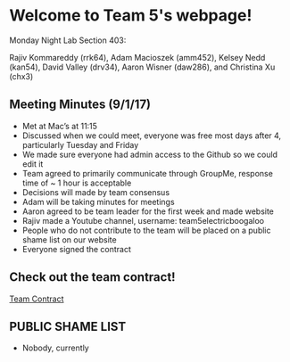 # Welcome to Team 5's webpage!

Monday Night Lab Section 403:

Rajiv Kommareddy (rrk64), Adam Macioszek (amm452), Kelsey Nedd (kan54), David Valley (drv34), Aaron Wisner (daw286), and Christina Xu (chx3)



## Meeting Minutes (9/1/17)
* Met at Mac’s at 11:15
* Discussed when we could meet, everyone was free most days after 4, particularly Tuesday and Friday
* We made sure everyone had admin access to the Github so we could edit it
* Team agreed to primarily communicate through GroupMe, response time of ~ 1 hour is acceptable
* Decisions will made by team consensus
* Adam will be taking minutes for meetings
* Aaron agreed to be team leader for the first week and made website
* Rajiv made a Youtube channel, username: team5electricboogaloo
* People who do not contribute to the team will be placed on a public shame list on our website
* Everyone signed the contract

## Check out the team contract!
[Team Contract](https://github.com/wizard97/3400_team5electricboogaloo/blob/master/docs/ece3400teamcontract.pdf)

## PUBLIC SHAME LIST
* Nobody, currently






